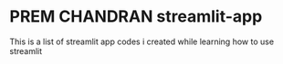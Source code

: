 # PREM CHANDRAN streamlit-app
This is a list of streamlit app codes i created while learning how to use streamlit

